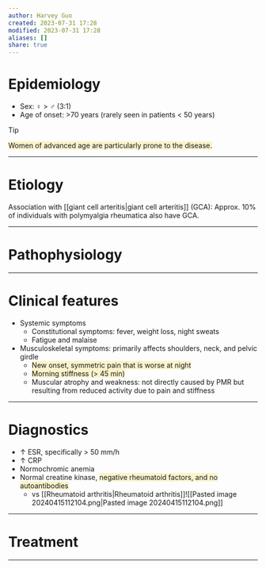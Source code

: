 ```yaml
---
author: Harvey Guo
created: 2023-07-31 17:28
modified: 2023-07-31 17:28
aliases: []
share: true
---
```

# Epidemiology
- Sex: ♀ > ♂ (3:1) 
- Age of onset: >70 years (rarely seen in patients < 50 years) 
>[!tip] 
><span style="background:rgba(240, 200, 0, 0.2)">Women of advanced age are particularly prone to the disease.</span>

---
# Etiology
Association with [[giant cell arteritis|giant cell arteritis]] (GCA): Approx. 10% of individuals with polymyalgia rheumatica also have GCA.

---
# Pathophysiology


---
# Clinical features
- Systemic symptoms
	- Constitutional symptoms: fever, weight loss, night sweats
	- Fatigue and malaise
- Musculoskeletal symptoms: primarily affects shoulders, neck, and pelvic girdle
	- <span style="background:rgba(240, 200, 0, 0.2)">New onset, symmetric pain that is worse at night</span>
	- <span style="background:rgba(240, 200, 0, 0.2)">Morning stiffness (> 45 min)</span>
	- Muscular atrophy and weakness: not directly caused by PMR but resulting from reduced activity due to pain and stiffness

---
# Diagnostics
- ↑ ESR, specifically > 50 mm/h
- ↑ CRP
- Normochromic anemia
- Normal creatine kinase, <span style="background:rgba(240, 200, 0, 0.2)">negative rheumatoid factors, and no autoantibodies </span>
	- vs [[Rheumatoid arthritis|Rheumatoid arthritis]]![[Pasted image 20240415112104.png|Pasted image 20240415112104.png]]

---
# Treatment


---
